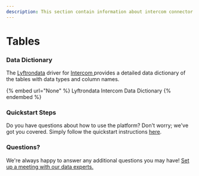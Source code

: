 ```yaml
---
description: This section contain information about intercom connector tables information
---
```


# Tables

### Data Dictionary

The [Lyftrondata](https://www.lyftrondata.com/) driver for [Intercom](None/)[ ](https://www.lyftrondata.com/integration/intercom/)provides a detailed data dictionary of the tables with data types and column names.

{% embed url="None" %}
Lyftrondata Intercom Data Dictionary
{% endembed %}

### Quickstart Steps

Do you have questions about how to use the platform? Don't worry; we've got you covered. Simply follow the quickstart instructions [here](../README.md).

### Questions? <a href="#questions" id="questions"></a>

We're always happy to answer any additional questions you may have! [Set up a meeting with our data experts.](https://www.lyftrondata.com/book-a-meeting/)

